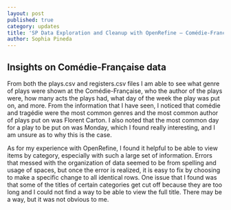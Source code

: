```yaml
---
layout: post
published: true
category: updates
title: 'SP Data Exploration and Cleanup with OpenRefine – Comédie-Française Data '
author: Sophia Pineda
---
```

## Insights on Comédie-Française data 
From both the plays.csv and registers.csv files I am able to see what genre of plays were shown at the Comédie-Française, who the author of the plays were, how many acts the plays had, what day of the week the play was put on, and more. From the information that I have seen, I noticed that comédie and tragédie were the most common genres and the most common author of plays put on was Florent Carton. I also noted that the most common day for a play to be put on was Monday, which I found really interesting, and I am unsure as to why this is the case.

As for my experience with OpenRefine, I found it helpful to be able to view items by category, especially with such a large set of information. Errors that messed with the organization of data seemed to be from spelling and usage of spaces, but once the error is realized, it is easy to fix by choosing to make a specific change to all identical rows. One issue that I found was that some of the titles of certain categories get cut off because they are too long and I could not find a way to be able to view the full title. There may be a way, but it was not obvious to me.
